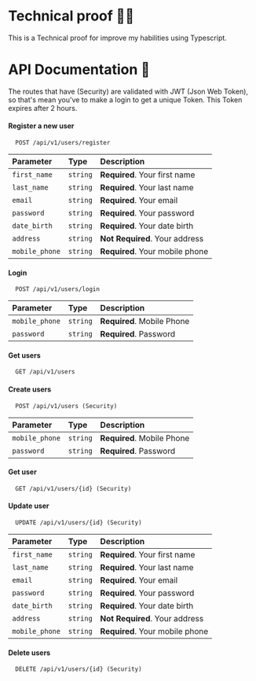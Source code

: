 
# Technical proof 👨‍💻

This is a Technical proof for improve my habilities using Typescript.
# API Documentation 📄

The routes that have (Security) are validated with JWT (Json Web Token), so that's mean you've to make a login to get a unique Token. This Token expires after 2 hours.

#### Register a new user

```http
  POST /api/v1/users/register
```

| Parameter | Type     | Description                |
| :-------- | :------- | :------------------------- |
| `first_name` | `string` | **Required**. Your first name |
| `last_name`  | `string` | **Required**. Your last name  |
| `email`  | `string` | **Required**. Your email  |
| `password`  | `string` | **Required**. Your password  |
| `date_birth`  | `string` | **Required**. Your date birth  |
| `address`  | `string` | **Not Required**. Your address  |
| `mobile_phone`  | `string` | **Required**. Your mobile phone  |

#### Login

```http
  POST /api/v1/users/login
```

| Parameter | Type     | Description                       |
| :-------- | :------- | :-------------------------------- |
| `mobile_phone`      | `string` | **Required**. Mobile Phone |
| `password`      | `string` | **Required**. Password |

#### Get users

```http
  GET /api/v1/users
```

#### Create users

```http
  POST /api/v1/users (Security)
```
| Parameter | Type     | Description                       |
| :-------- | :------- | :-------------------------------- |
| `mobile_phone`      | `string` | **Required**. Mobile Phone |
| `password`      | `string` | **Required**. Password |

#### Get user

```http
  GET /api/v1/users/{id} (Security)
```

#### Update user

```http
  UPDATE /api/v1/users/{id} (Security)
```

| Parameter | Type     | Description                |
| :-------- | :------- | :------------------------- |
| `first_name` | `string` | **Required**. Your first name |
| `last_name`  | `string` | **Required**. Your last name  |
| `email`  | `string` | **Required**. Your email  |
| `password`  | `string` | **Required**. Your password  |
| `date_birth`  | `string` | **Required**. Your date birth  |
| `address`  | `string` | **Not Required**. Your address  |
| `mobile_phone`  | `string` | **Required**. Your mobile phone  |

#### Delete users

```http
  DELETE /api/v1/users/{id} (Security)
```

